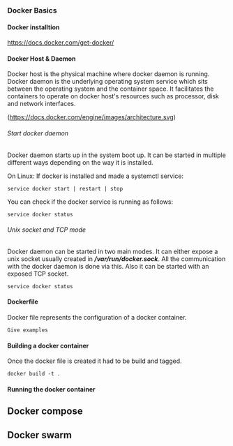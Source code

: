 ### Docker Basics


#### Docker installtion
https://docs.docker.com/get-docker/


#### Docker Host & Daemon
Docker host is the physical machine where docker daemon is running. Docker daemon is the underlying operating system service which sits between the operating system and the container space.
It facilitates the containers to operate on docker host's resources such as processor, disk and network interfaces. 

 
(https://docs.docker.com/engine/images/architecture.svg)

###### Start docker daemon
Docker daemon starts up in the system boot up. It can be started in multiple different ways depending on the way it is installed.

On Linux:
If docker is installed and made a systemctl service:
```
service docker start | restart | stop
``` 

You can check if the docker service is running as follows:

```
service docker status
```

###### Unix socket and TCP mode
Docker daemon can be started in two main modes. It can either expose a unix socket usually created in ***/var/run/docker.sock***. All the communication with the docker daemon is done via this.
Also it can be started with an exposed TCP socket. 
```
service docker status
```


#### Dockerfile

Docker file represents the configuration of a docker container.  

```
Give examples
```


#### Building a docker container

Once the docker file is created it had to be build and tagged.

```
docker build -t .
```


#### Running the docker container

## Docker compose

## Docker swarm

